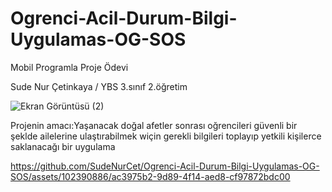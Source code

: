# Ogrenci-Acil-Durum-Bilgi-Uygulamas-OG-SOS
Mobil Programla Proje Ödevi


Sude Nur Çetinkaya / YBS 3.sınıf 2.öğretim

![Ekran Görüntüsü (2)](https://user-images.githubusercontent.com/102390886/226569626-554f59d5-b518-4792-bcfb-7fccde0c9d42.png)

Projenin amacı:Yaşanacak doğal afetler sonrası oğrencileri güvenli bir şeklde ailelerine ulaştırabilmek 
wiçin gerekli bilgileri toplayıp yetkili kişilerce saklanacağı bir uygulama

https://github.com/SudeNurCet/Ogrenci-Acil-Durum-Bilgi-Uygulamas-OG-SOS/assets/102390886/ac3975b2-9d89-4f14-aed8-cf97872bdc00 
